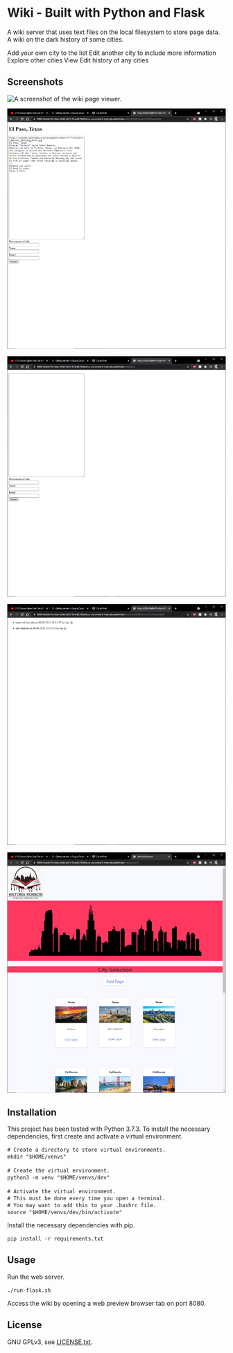 # Wiki - Built with Python and Flask

A wiki server that uses text files on the local filesystem to store page data.
A wiki on the dark history of some cities.

Add your own city to the list
Edit another city to include more information
Explore other cities
View Edit history of any cities

## Screenshots
![A screenshot of the wiki page viewer.](screenshots/pageview.png)

![A screenshot of the wiki page editor.](screenshots/editpage.png)

![A screenshot of the wiki add page.](screenshots/addpage.png)

![A screenshot of the wiki history page.](screenshots/historypage.png)

![A screenshot of the wiki page viewer.](screenshots/homepage.png)

## Installation

This project has been tested with Python 3.7.3. To install the necessary dependencies, first create and activate a virtual environment.

```
# Create a directory to store virtual environments.
mkdir "$HOME/venvs"

# Create the virtual environment.
python3 -m venv "$HOME/venvs/dev"

# Activate the virtual environment.
# This must be done every time you open a terminal.
# You may want to add this to your .bashrc file.
source "$HOME/venvs/dev/bin/activate"
```

Install the necessary dependencies with pip.

```
pip install -r requirements.txt
```

## Usage

Run the web server.

```
./run-flask.sh
```

Access the wiki by opening a web preview browser tab on port 8080.

## License

GNU GPLv3, see [LICENSE.txt](LICENSE.txt).
